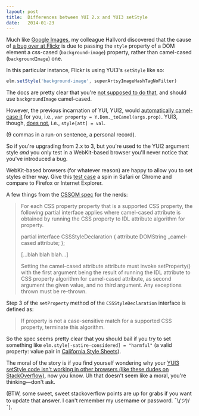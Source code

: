 ```yaml
---
layout: post
title:  Differences between YUI 2.x and YUI3 setStyle
date:   2014-01-23
---
```



Much like [Google Images][gi], my colleague Hallvord discovered that the cause of [a bug over at Flickr][bug] is due to passing the `style` property of a DOM element a css-cased (`background-image`) property, rather than camel-cased (`backgroundImage`) one.

In this particular instance, Flickr is using YUI3's `setStyle` like so: 

``` js
elm.setStyle('background-image', superArtsyImageHashTagNoFilter)
```

The docs are pretty clear that you're [not supposed to do that][docs], and should use `backgroundImage` camel-cased.

However, the previous incarnation of YUI, YUI2, would [automatically camel-case it][yui2] for you, i.e., `var property = Y.Dom._toCamel(args.prop)`. YUI3, though, [does not][yui3], i.e., `style[att] = val`.

(9 commas in a run-on sentence, a personal record).

So if you're upgrading from 2.x to 3, but you're used to the YUI2 argument style *and* you only test in a WebKit-based browser you'll never notice that you've introduced a bug.

WebKit-based browsers (for whatever reason) are happy to allow you to set styles either way. Give this [test case][tc] a spin in Safari or Chrome and compare to Firefox or Internet Explorer.

A few things from the [CSSOM spec][spec] for the nerds:
<blockquote>

For each CSS property property that is a supported CSS property, the following partial interface applies where camel-cased attribute is obtained by running the CSS property to IDL attribute algorithm for property.

partial interface CSSStyleDeclaration {
           attribute DOMString _camel-cased attribute;
};

[...blah blah blah...]

Setting the camel-cased attribute attribute must invoke setProperty() with the first argument being the result of running the IDL attribute to CSS property algorithm for camel-cased attribute, as second argument the given value, and no third argument. Any exceptions thrown must be re-thrown.
</blockquote>

Step 3 of the `setProperty` method of the `CSSStyleDeclaration` interface is defined as:
<blockquote>

If property is not a case-sensitive match for a supported CSS property, terminate this algorithm.
</blockquote>

So the spec seems pretty clear that you should bail if you try to set something like `elm.style[-satire-considered] = "harmful"` (a valid property: value pair in [California Style Sheets][css]).

The moral of the story is if you find yourself wondering why your [YUI3 setStyle code isn't working in other browsers (like these dudes on StackOverflow)][so], now you know. Uh that doesn't seem like a moral, you're thinking&mdash;don't ask.

(BTW, some sweet, sweet stackoverflow points are up for grabs if you want to update that answer. I can't remember my username or password. ¯\\_(ツ)_/¯).

[gi]: http://www.whatcouldbewrong.com/articles/7/google-image-search-s-image-pile
[bug]: https://bugzilla.mozilla.org/show_bug.cgi?id=732355#c32
[spec]: http://dev.w3.org/csswg/cssom/#the-cssstyledeclaration-interface
[docs]: http://yuilibrary.com/yui/docs/api/classes/Node.html#method_setStyle
[yui2]: https://github.com/yui/yui2/blob/master/src/dom/js/Dom.js#L207-L251
[yui3]: https://github.com/yui/yui3/blob/master/src/dom/js/dom-style.js#L59-L83
[tc]: https://miketaylr.com/bzla/setstyle.html
[so]: http://stackoverflow.com/questions/5034878/yui3-js-setstyle-using-vendor-prefixes
[css]: https://medium.com/cool-code-pal/1f6430781393